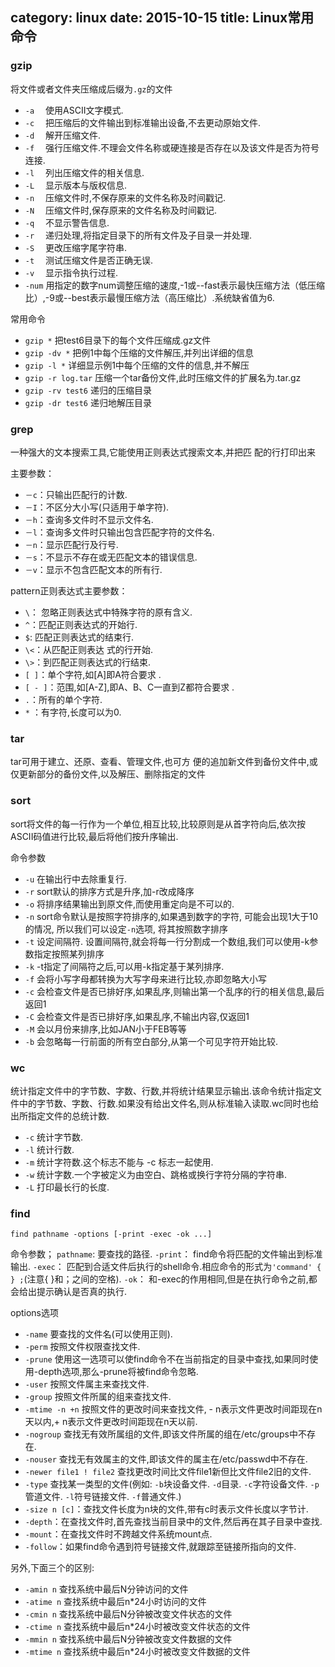 category: linux
date: 2015-10-15
title: Linux常用命令
---
### gzip
将文件或者文件夹压缩成后缀为`.gz`的文件

* `-a` 　使用ASCII文字模式. 
* `-c` 　把压缩后的文件输出到标准输出设备,不去更动原始文件. 
* `-d` 　解开压缩文件. 
* `-f` 　强行压缩文件.不理会文件名称或硬连接是否存在以及该文件是否为符号连接. 
* `-l` 　列出压缩文件的相关信息. 
* `-L` 　显示版本与版权信息. 
* `-n` 　压缩文件时,不保存原来的文件名称及时间戳记. 
* `-N` 　压缩文件时,保存原来的文件名称及时间戳记. 
* `-q` 　不显示警告信息. 
* `-r` 　递归处理,将指定目录下的所有文件及子目录一并处理. 
* `-S` 　更改压缩字尾字符串. 
* `-t` 　测试压缩文件是否正确无误. 
* `-v` 　显示指令执行过程. 
* `-num` 用指定的数字num调整压缩的速度,-1或--fast表示最快压缩方法（低压缩比）,-9或--best表示最慢压缩方法（高压缩比）.系统缺省值为6. 

常用命令
* `gzip *`  把test6目录下的每个文件压缩成.gz文件 
* `gzip -dv *` 把例1中每个压缩的文件解压,并列出详细的信息
* `gzip -l *` 详细显示例1中每个压缩的文件的信息,并不解压
* `gzip -r log.tar` 压缩一个tar备份文件,此时压缩文件的扩展名为.tar.gz
* `gzip -rv test6` 递归的压缩目录
* `gzip -dr test6` 递归地解压目录

### grep
一种强大的文本搜索工具,它能使用正则表达式搜索文本,并把匹 配的行打印出来

主要参数：
* `－c`：只输出匹配行的计数.
* `－I`：不区分大小写(只适用于单字符).
* `－h`：查询多文件时不显示文件名.
* `－l`：查询多文件时只输出包含匹配字符的文件名.
* `－n`：显示匹配行及行号.
* `－s`：不显示不存在或无匹配文本的错误信息.
* `－v`：显示不包含匹配文本的所有行.

pattern正则表达式主要参数：
* `\`： 忽略正则表达式中特殊字符的原有含义.
* `^`：匹配正则表达式的开始行.
* `$`: 匹配正则表达式的结束行.
* `\<`：从匹配正则表达 式的行开始.
* `\>`：到匹配正则表达式的行结束.
* `[ ]`：单个字符,如[A]即A符合要求 .
* `[ - ]`：范围,如[A-Z],即A、B、C一直到Z都符合要求 .
* `.`：所有的单个字符.
* `*` ：有字符,长度可以为0.

### tar
tar可用于建立、还原、查看、管理文件,也可方 便的追加新文件到备份文件中,或仅更新部分的备份文件,以及解压、删除指定的文件

### sort
sort将文件的每一行作为一个单位,相互比较,比较原则是从首字符向后,依次按ASCII码值进行比较,最后将他们按升序输出.

命令参数
* `-u` 在输出行中去除重复行.
* `-r` sort默认的排序方式是升序,加-r改成降序
* `-o` 将排序结果输出到原文件,而使用重定向是不可以的.
* `-n` sort命令默认是按照字符排序的,如果遇到数字的字符, 可能会出现1大于10的情况, 所以我们可以设定`-n`选项, 将其按照数字排序
* `-t` 设定间隔符. 设置间隔符,就会将每一行分割成一个数组,我们可以使用-k参数指定按照某列排序
* `-k` -t指定了间隔符之后,可以用-k指定基于某列排序.
* `-f` 会将小写字母都转换为大写字母来进行比较,亦即忽略大小写
* `-c` 会检查文件是否已排好序,如果乱序,则输出第一个乱序的行的相关信息,最后返回1
* `-C` 会检查文件是否已排好序,如果乱序,不输出内容,仅返回1
* `-M` 会以月份来排序,比如JAN小于FEB等等
* `-b` 会忽略每一行前面的所有空白部分,从第一个可见字符开始比较.

### wc
统计指定文件中的字节数、字数、行数,并将统计结果显示输出.该命令统计指定文件中的字节数、字数、行数.如果没有给出文件名,则从标准输入读取.wc同时也给出所指定文件的总统计数.

* `-c` 统计字节数.
* `-l` 统计行数.
* `-m` 统计字符数.这个标志不能与 -c 标志一起使用.
* `-w` 统计字数.一个字被定义为由空白、跳格或换行字符分隔的字符串.
* `-L` 打印最长行的长度.

### find

`find pathname -options [-print -exec -ok ...]`

命令参数；
`pathname`: 要查找的路径.
`-print`： find命令将匹配的文件输出到标准输出.
`-exec`： 匹配到合适文件后执行的shell命令.相应命令的形式为`'command' { } ;`(注意{ }和；之间的空格).
`-ok`： 和-exec的作用相同,但是在执行命令之前,都会给出提示确认是否真的执行.

options选项
* `-name` 要查找的文件名(可以使用正则).
* `-perm` 按照文件权限查找文件.
* `-prune` 使用这一选项可以使find命令不在当前指定的目录中查找,如果同时使用-depth选项,那么-prune将被find命令忽略.
* `-user` 按照文件属主来查找文件.
* `-group` 按照文件所属的组来查找文件.
* `-mtime -n +n` 按照文件的更改时间来查找文件, - n表示文件更改时间距现在n天以内,+ n表示文件更改时间距现在n天以前.
* `-nogroup` 查找无有效所属组的文件,即该文件所属的组在/etc/groups中不存在.
* `-nouser` 查找无有效属主的文件,即该文件的属主在/etc/passwd中不存在.
* `-newer file1 ! file2` 查找更改时间比文件file1新但比文件file2旧的文件.
* `-type` 查找某一类型的文件(例如: `-b`块设备文件. `-d`目录. `-c`字符设备文件. `-p`管道文件. `-l`符号链接文件. `-f`普通文件.)
* `-size n [c]`：查找文件长度为n块的文件,带有c时表示文件长度以字节计. 
* `-depth`：在查找文件时,首先查找当前目录中的文件,然后再在其子目录中查找.
* `-mount`：在查找文件时不跨越文件系统mount点.
* `-follow`：如果find命令遇到符号链接文件,就跟踪至链接所指向的文件.

另外,下面三个的区别:
* `-amin n`  查找系统中最后N分钟访问的文件
* `-atime n` 查找系统中最后n*24小时访问的文件
* `-cmin n`  查找系统中最后N分钟被改变文件状态的文件
* `-ctime n` 查找系统中最后n*24小时被改变文件状态的文件
* `-mmin n`  查找系统中最后N分钟被改变文件数据的文件
* `-mtime n` 查找系统中最后n*24小时被改变文件数据的文件
